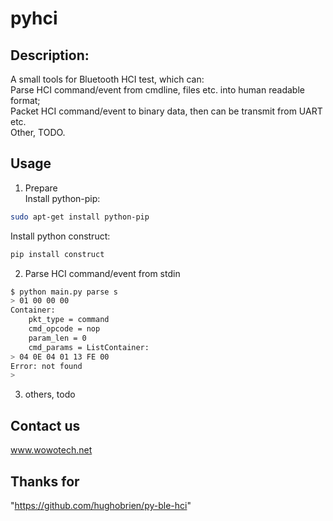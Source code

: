 # pyhci
Description:
--------------

A small tools for Bluetooth HCI test, which can:<br>
Parse HCI command/event from cmdline, files etc. into human readable format;<br>
Packet HCI command/event to binary data, then can be transmit from UART etc.<br>
Other, TODO.<br>

Usage
--------------

1. Prepare<br>
Install python-pip:<br>
```Bash
sudo apt-get install python-pip
```
Install python construct:<br>
```Bash
pip install construct
```
2. Parse HCI command/event from stdin<br>
```Bash
$ python main.py parse s
> 01 00 00 00
Container:
    pkt_type = command
    cmd_opcode = nop
    param_len = 0
    cmd_params = ListContainer:
> 04 0E 04 01 13 FE 00
Error: not found
>
```
3. others, todo<br>

Contact us
--------------

www.wowotech.net

Thanks for
--------------

"https://github.com/hughobrien/py-ble-hci"
